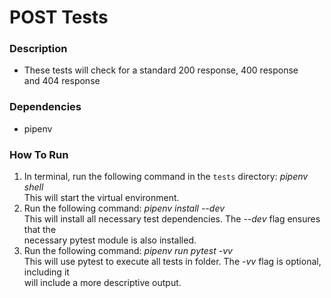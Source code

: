 # POST Tests

### Description
* These tests will check for a standard 200 response, 400 response  
and 404 response

### Dependencies
* pipenv

### How To Run
1. In terminal, run the following command in the `tests` directory: *pipenv shell*  
This will start the virtual environment. 
2. Run the following command: *pipenv install --dev*  
This will install all necessary test dependencies. The *--dev* flag ensures that the   
necessary pytest module is also installed.
3. Run the following command: *pipenv run pytest -vv*  
This will use pytest to execute all tests in folder. The *-vv* flag is optional, including it   
will include a more descriptive output.